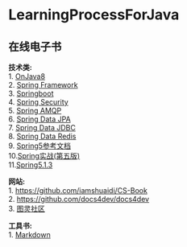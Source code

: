 # LearningProcessForJava

## 在线电子书

**技术类:**  
    1. [OnJava8](https://lingcoder.gitee.io/onjava8)  
    2. [Spring Framework](https://www.docs4dev.com/docs/zh/spring-framework/5.1.3.RELEASE/reference/core.html#beans)            
    3. [Springboot](https://www.docs4dev.com/docs/zh/spring-boot/2.1.1.RELEASE/reference)  
    4. [Spring Security](https://www.docs4dev.com/docs/zh/spring-security/5.1.2.RELEASE/reference)  
    5. [Spring AMQP](https://www.docs4dev.com/docs/zh/spring-amqp/2.1.2.RELEASE/reference)  
    6. [Spring Data JPA](https://www.docs4dev.com/docs/zh/spring-data-jpa/2.1.5.RELEASE/reference)      
    7. [Spring Data JDBC](https://www.docs4dev.com/docs/zh/spring-data-jdbc/1.0.5.RELEASE/reference)        
    8. [Spring Data Redis](https://www.docs4dev.com/docs/zh/spring-data-redis/2.1.5.RELEASE/reference)        
    9. [Spring5参考文档](https://docs.flydean.com/spring-framework-documentation5/)  
    10.[Spring实战(第五版)](https://potoyang.gitbook.io/spring-in-action-v5/)  
    11.[Spring5.1.3](https://github.com/DocsHome/spring-docs)  
   
**网站:**       
    1. https://github.com/iamshuaidi/CS-Book    
    2. https://github.com/docs4dev/docs4dev    
    3. [图灵社区](https://www.ituring.com.cn/)  

**工具书:**    
    1. [Markdown](http://shouce.jb51.net/markdowns/article/syntax/paragraphs-and-line-breaks.html)    